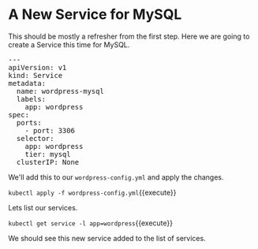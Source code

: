 # A New Service for MySQL

This should be mostly a refresher from the first step. Here we are going to create a Service this time for MySQL.

<pre class="file" data-filename="wordpress-config.yml" data-target="append">
---
apiVersion: v1
kind: Service
metadata:
  name: wordpress-mysql
  labels:
    app: wordpress
spec:
  ports:
    - port: 3306
  selector:
    app: wordpress
    tier: mysql
  clusterIP: None
</pre>

We'll add this to our `wordpress-config.yml` and apply the changes.

`kubectl apply -f wordpress-config.yml`{{execute}}

Lets list our services.

`kubectl get service -l app=wordpress`{{execute}}

We should see this new service added to the list of services.